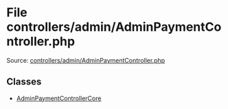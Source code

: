 File controllers/admin/AdminPaymentController.php
=========

Source: [controllers/admin/AdminPaymentController.php](https://github.com/PrestaShop/PrestaShop/blob/1.5.4.1/controllers/admin/AdminPaymentController.php)


Classes
-------

* [AdminPaymentControllerCore](class.AdminPaymentControllerCore.md)

